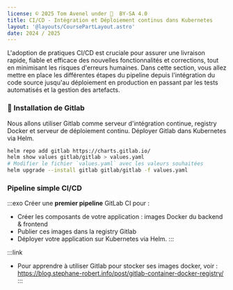 ```yaml
---
license: © 2025 Tom Avenel under 󰵫  BY-SA 4.0
title: CI/CD - Intégration et Déploiement continus dans Kubernetes
layout: '@layouts/CoursePartLayout.astro'
date: 2024 / 2025
---
```


L'adoption de pratiques CI/CD est cruciale pour assurer une livraison rapide, fiable et efficace des nouvelles fonctionnalités et corrections, tout en minimisant les risques d'erreurs humaines. Dans cette section, vous allez mettre en place les différentes étapes du pipeline depuis l'intégration du code source jusqu'au déploiement en production en passant par les tests automatisés et la gestion des artefacts.

### 🦊 Installation de Gitlab

Nous allons utiliser Gitlab comme serveur d'intégration continue, registry Docker et serveur de déploiement continu. Déployer Gitlab dans Kubernetes via Helm.

```sh
helm repo add gitlab https://charts.gitlab.io/
helm show values gitlab/gitlab > values.yaml
# Modifier le fichier `values.yaml` avec les valeurs souhaitées
helm upgrade --install gitlab gitlab/gitlab -f values.yaml
```

### Pipeline simple CI/CD

:::exo
Créer une **premier pipeline** GitLab CI pour :
  - Créer les composants de votre application : images Docker du backend & frontend
  - Publier ces images dans la registry Gitlab
  - Déployer votre application sur Kubernetes via Helm.
:::

:::link
- Pour apprendre à utiliser Gitlab pour stocker ses images docker, voir : <https://blog.stephane-robert.info/post/gitlab-container-docker-registry/>
:::

